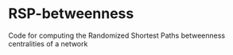 # RSP-betweenness
Code for computing the Randomized Shortest Paths betweenness centralities of a network
